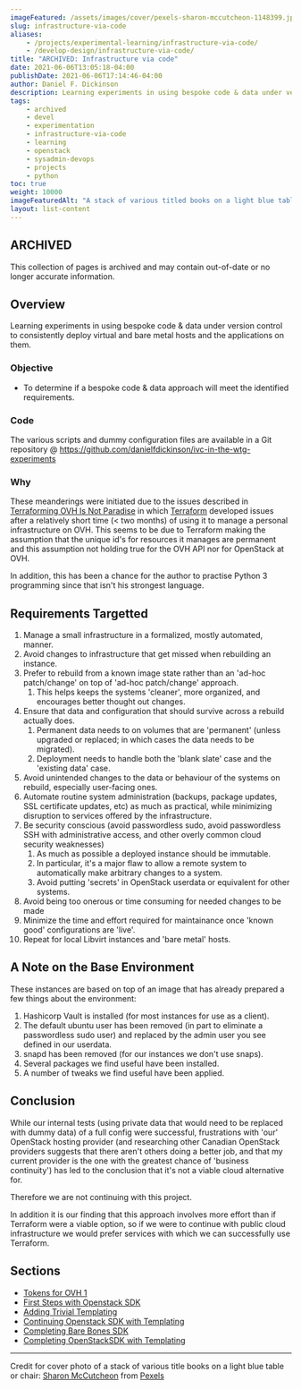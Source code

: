 ```yaml
---
imageFeatured: /assets/images/cover/pexels-sharon-mccutcheon-1148399.jpg
slug: infrastructure-via-code
aliases:
    - /projects/experimental-learning/infrastructure-via-code/
    - /develop-design/infrastructure-via-code/
title: "ARCHIVED: Infrastructure via code"
date: 2021-06-06T13:05:18-04:00
publishDate: 2021-06-06T17:14:46-04:00
author: Daniel F. Dickinson
description: Learning experiments in using bespoke code & data under version control to consistently deploy virtual and bare metal hosts and the applications on them.
tags:
    - archived
    - devel
    - experimentation
    - infrastructure-via-code
    - learning
    - openstack
    - sysadmin-devops
    - projects
    - python
toc: true
weight: 10000
imageFeaturedAlt: "A stack of various titled books on a light blue table or chair"
layout: list-content
---
```


## ARCHIVED

This collection of pages is archived and may contain out-of-date or no longer accurate information.

## Overview

Learning experiments in using bespoke code & data under version control to consistently deploy virtual and bare metal hosts and the applications on them.

### Objective

* To determine if a bespoke code & data approach will meet the identified requirements.

### Code

The various scripts and dummy configuration files are available in a Git repository @ <https://github.com/danielfdickinson/ivc-in-the-wtg-experiments>

### Why

These meanderings were initiated due to the issues described in [Terraforming OVH Is Not Paradise](/blog/terraforming-with-ovh-is-not-paradise/) in which [Terraform](https://www.terraform.io) developed issues after a relatively short time (\< two months) of using it to manage a personal infrastructure on OVH. This seems to be due to Terraform making the assumption that the unique id's for resources it manages are permanent and this assumption not holding true for the OVH API nor for OpenStack at OVH.

In addition, this has been a chance for the author to practise Python 3 programming since that isn't his strongest language.

## Requirements Targetted

1. Manage a small infrastructure in a formalized, mostly automated, manner.
2. Avoid changes to infrastructure that get missed when rebuilding an instance.
3. Prefer to rebuild from a known image state rather than an 'ad-hoc patch/change' on top of 'ad-hoc patch/change' approach.
   1. This helps keeps the systems 'cleaner', more organized, and encourages better thought out changes.
4. Ensure that data and configuration that should survive across a rebuild actually does.
   1. Permanent data needs to on volumes that are 'permanent' (unless upgraded or replaced; in which cases the data needs to be migrated).
   2. Deployment needs to handle both the 'blank slate' case and the 'existing data' case.
5. Avoid unintended changes to the data or behaviour of the systems on rebuild, especially user-facing ones.
6. Automate routine system administration (backups, package updates, SSL certificate updates, etc) as much as practical, while minimizing disruption to services offered by the infrastructure.
7. Be security conscious (avoid passwordless sudo, avoid passwordless SSH with administrative access, and other overly common cloud security weaknesses)
   1. As much as possible a deployed instance should be immutable.
   2. In particular, it's a major flaw to allow a remote system to automatically make arbitrary changes to a system.
   3. Avoid putting 'secrets' in OpenStack userdata or equivalent for other systems.
8. Avoid being too onerous or time consuming for needed changes to be made
9. Minimize the time and effort required for maintainance once 'known good' configurations are 'live'.
10. Repeat for local Libvirt instances and 'bare metal' hosts.

## A Note on the Base Environment

These instances are based on top of an image that has already prepared a few things about the environment:

1. Hashicorp Vault is installed (for most instances for use as a client).
2. The default ubuntu user has been removed (in part to eliminate a passwordless sudo user) and replaced by the admin user you see defined in our userdata.
3. snapd has been removed (for our instances we don't use snaps).
4. Several packages we find useful have been installed.
5. A number of tweaks we find useful have been applied.

## Conclusion

While our internal tests (using private data that would need to be replaced with dummy data) of a full config were successful, frustrations with 'our' OpenStack hosting provider (and researching other Canadian OpenStack providers suggests that there aren't others doing a better job, and that my current provider is the one with the greatest chance of 'business continuity') has led to the conclusion that it's not a viable cloud alternative for.

Therefore we are not continuing with this project.

In addition it is our finding that this approach involves more effort than if Terraform were a viable option, so if we were to continue with public cloud infrastructure we would prefer services with which we can successfully use Terraform.

## Sections

* [Tokens for OVH 1](2021-06-06-tokens-for-ovh-v1)
* [First Steps with Openstack SDK](2021-06-06-first-steps-with-openstacksdk)
* [Adding Trivial Templating](2021-06-09-adding-trivial-templating)
* [Continuing Openstack SDK with Templating](continuing-openstacksdk-with-templating)
* [Completing Bare Bones SDK](completing-bare-bones-openstacksdk)
* [Completing OpenStackSDK with Templating](2021-06-15-completing-openstacksdk-with-templating)

----

Credit for cover photo of a stack of various title books on a light blue table or chair: [Sharon McCutcheon](https://www.pexels.com/@mccutcheon?utm_content=attributionCopyText) from [Pexels](https://www.pexels.com/photo/selective-focus-photo-of-pile-of-assorted-title-books-1148399/?utm_content=attributionCopyText)
